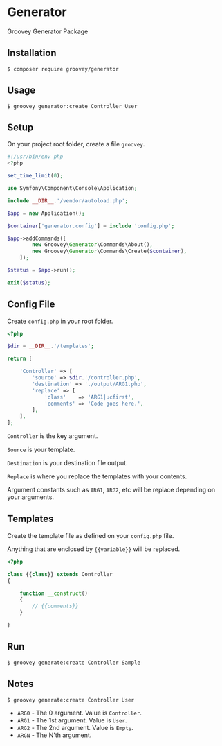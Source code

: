 # Generator

Groovey Generator Package

## Installation

    $ composer require groovey/generator

## Usage

    $ groovey generator:create Controller User

## Setup

On your project root folder, create a file `groovey`.

```php
#!/usr/bin/env php
<?php

set_time_limit(0);

use Symfony\Component\Console\Application;

include __DIR__.'/vendor/autoload.php';

$app = new Application();

$container['generator.config'] = include 'config.php';

$app->addCommands([
        new Groovey\Generator\Commands\About(),
        new Groovey\Generator\Commands\Create($container),
    ]);

$status = $app->run();

exit($status);

```

## Config File

Create `config.php` in your root folder.


```php
<?php

$dir = __DIR__.'/templates';

return [

    'Controller' => [
        'source' => $dir.'/controller.php',
        'destination' => './output/ARG1.php',
        'replace' => [
            'class'    => 'ARG1|ucfirst',
            'comments' => 'Code goes here.',
        ],
    ],
];

```

`Controller` is the key argument.

`Source` is your template.

`Destination` is your destination file output.

`Replace` is where you replace the templates with your contents.

Argument constants such as `ARG1`, `ARG2`, etc will be replace depending on your arguments.

## Templates

Create the template file as defined on your `config.php` file.

Anything that are enclosed by `{{variable}}` will be replaced.

```php
<?php

class {{class}} extends Controller
{

    function __construct()
    {
        // {{comments}}
    }

}
```
## Run

    $ groovey generate:create Controller Sample


## Notes

    $ groovey generate:create Controller User

* `ARG0` - The 0 argument. Value is `Controller`.
* `ARG1` - The 1st argument. Value is `User`.
* `ARG2` - The 2nd argument. Value is `Empty`.
* `ARGN` - The N'th argument.